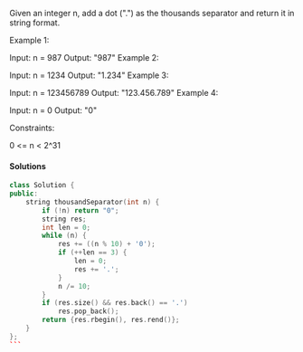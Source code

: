 Given an integer n, add a dot (".") as the thousands separator and return it in string format.

 

Example 1:

Input: n = 987
Output: "987"
Example 2:

Input: n = 1234
Output: "1.234"
Example 3:

Input: n = 123456789
Output: "123.456.789"
Example 4:

Input: n = 0
Output: "0"
 

Constraints:

0 <= n < 2^31

#### Solutions

````cpp
class Solution {
public:
    string thousandSeparator(int n) {
        if (!n) return "0";
        string res;
        int len = 0;
        while (n) {
            res += ((n % 10) + '0');
            if (++len == 3) {
                len = 0;
                res += '.';
            }
            n /= 10;
        }
        if (res.size() && res.back() == '.')
            res.pop_back();
        return {res.rbegin(), res.rend()};
    }
};
```